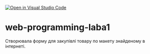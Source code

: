 [![Open in Visual Studio Code](https://classroom.github.com/assets/open-in-vscode-f059dc9a6f8d3a56e377f745f24479a46679e63a5d9fe6f495e02850cd0d8118.svg)](https://classroom.github.com/online_ide?assignment_repo_id=7444441&assignment_repo_type=AssignmentRepo)
# web-programming-laba1

Створювала форму для закупівлі товару по макету знайденому в інтернеті.
